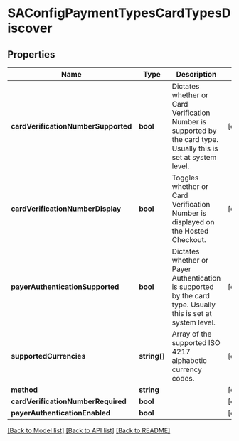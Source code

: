 # SAConfigPaymentTypesCardTypesDiscover

## Properties
Name | Type | Description | Notes
------------ | ------------- | ------------- | -------------
**cardVerificationNumberSupported** | **bool** | Dictates whether or Card Verification Number is supported by the card type. Usually this is set at system level. | [optional] 
**cardVerificationNumberDisplay** | **bool** | Toggles whether or Card Verification Number is displayed on the Hosted Checkout. | [optional] 
**payerAuthenticationSupported** | **bool** | Dictates whether or Payer Authentication is supported by the card type. Usually this is set at system level. | [optional] 
**supportedCurrencies** | **string[]** | Array of the supported  ISO 4217 alphabetic currency codes. | [optional] 
**method** | **string** |  | [optional] 
**cardVerificationNumberRequired** | **bool** |  | [optional] 
**payerAuthenticationEnabled** | **bool** |  | [optional] 

[[Back to Model list]](../README.md#documentation-for-models) [[Back to API list]](../README.md#documentation-for-api-endpoints) [[Back to README]](../README.md)



